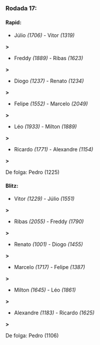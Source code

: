 ### Rodada 17:

#### Rapid:

* Júlio *(1706)*     -     Vitor *(1319)*

 **>** 
* Freddy *(1889)*     -     Ribas *(1623)*

 **>** 
* Diogo *(1237)*     -     Renato *(1234)*

 **>** 
* Felipe *(1552)*     -     Marcelo *(2049)*

 **>** 
* Léo *(1933)*     -     Milton *(1889)*

 **>** 
* Ricardo *(1771)*     -     Alexandre *(1154)*

 **>** 

De folga: Pedro (1225)

#### Blitz:

* Vitor *(1229)*     -     Júlio *(1551)*

 **>** 
* Ribas *(2055)*     -     Freddy *(1790)*

 **>** 
* Renato *(1001)*     -     Diogo *(1455)*

 **>** 
* Marcelo *(1717)*     -     Felipe *(1387)*

 **>** 
* Milton *(1645)*     -     Léo *(1861)*

 **>** 
* Alexandre *(1183)*     -     Ricardo *(1625)*

 **>** 

De folga: Pedro (1106)

